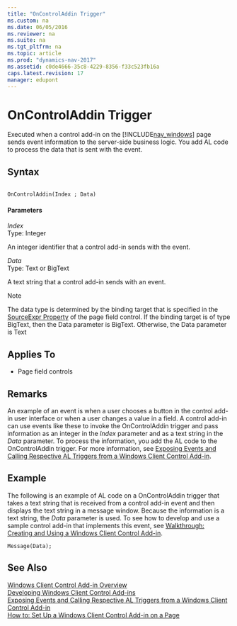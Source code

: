 ```yaml
---
title: "OnControlAddin Trigger"
ms.custom: na
ms.date: 06/05/2016
ms.reviewer: na
ms.suite: na
ms.tgt_pltfrm: na
ms.topic: article
ms.prod: "dynamics-nav-2017"
ms.assetid: c0de4666-35c8-4229-8356-f33c523fb16a
caps.latest.revision: 17
manager: edupont
---
```

# OnControlAddin Trigger
Executed when a control add-in on the [!INCLUDE[nav_windows](includes/nav_windows_md.md)] page sends event information to the server-side business logic. You add AL code to process the data that is sent with the event.  

## Syntax  

```  

OnControlAddin(Index ; Data)  
```  

#### Parameters  
 *Index*  
 Type: Integer  

 An integer identifier that a control add-in sends with the event.  

 *Data*  
 Type: Text or BigText  

 A text string that a control add-in sends with an event.  

> [!NOTE]  
>  The data type is determined by the binding target that is specified in the [SourceExpr Property](../devenv-SourceExpr-Property.md) of the page field control. If the binding target is of type BigText, then the Data parameter is BigText. Otherwise, the Data parameter is Text  

## Applies To  

-   Page field controls  

## Remarks  
 An example of an event is when a user chooses a button in the control add-in user interface or when a user changes a value in a field. A control add-in can use events like these to invoke the OnControlAddin trigger and pass information as an integer in the *Index* parameter and as a text string in the *Data* parameter. To process the information, you add the AL code to the OnControlAddin trigger. For more information, see [Exposing Events and Calling Respective AL Triggers from a Windows Client Control Add-in](Exposing-Events-and-Calling-Respective-C-AL-Triggers-from-a-Windows-Client-Control-Add-in.md).  

## Example  
 The following is an example of AL code on a OnControlAddin trigger that takes a text string that is received from a control add-in event and then displays the text string in a message window. Because the information is a text string, the *Data* parameter is used. To see how to develop and use a sample control add-in that implements this event, see [Walkthrough: Creating and Using a Windows Client Control Add-in](Walkthrough--Creating-and-Using-a-Windows-Client-Control-Add-in.md).  

```  
Message(Data);  
```  

## See Also  
 [Windows Client Control Add-in Overview](Windows-Client-Control-Add-in-Overview.md)   
 [Developing Windows Client Control Add-ins](Developing-Windows-Client-Control-Add-ins.md)   
 [Exposing Events and Calling Respective AL Triggers from a Windows Client Control Add-in](Exposing-Events-and-Calling-Respective-C-AL-Triggers-from-a-Windows-Client-Control-Add-in.md)   
 [How to: Set Up a Windows Client Control Add-in on a Page](How-to--Set-Up-a-Windows-Client-Control-Add-in-on-a-Page.md)
